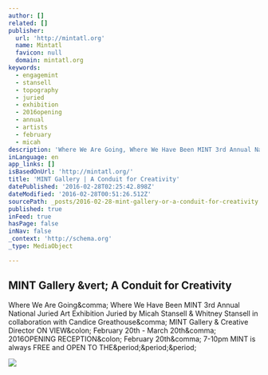```yaml
---
author: []
related: []
publisher:
  url: 'http://mintatl.org'
  name: Mintatl
  favicon: null
  domain: mintatl.org
keywords:
  - engagemint
  - stansell
  - topography
  - juried
  - exhibition
  - 2016opening
  - annual
  - artists
  - february
  - micah
description: 'Where We Are Going, Where We Have Been MINT 3rd Annual National Juried Art Exhibition Juried by Micah Stansell & Whitney Stansell in collaboration with Candice Greathouse, MINT Gallery & Creative Director ON VIEW: February 20th - March 20th, 2016OPENING RECEPTION: February 20th, 7-10pm MINT is always FREE and OPEN TO THE...'
inLanguage: en
app_links: []
isBasedOnUrl: 'http://mintatl.org/'
title: 'MINT Gallery | A Conduit for Creativity'
datePublished: '2016-02-28T02:25:42.898Z'
dateModified: '2016-02-28T00:51:26.512Z'
sourcePath: _posts/2016-02-28-mint-gallery-or-a-conduit-for-creativity.md
published: true
inFeed: true
hasPage: false
inNav: false
_context: 'http://schema.org'
_type: MediaObject

---
```

<article style=""><h1>MINT Gallery &amp;vert; A Conduit for Creativity</h1><p>Where We Are Going&amp;comma; Where We Have Been MINT 3rd Annual National Juried Art Exhibition Juried by Micah Stansell &amp; Whitney Stansell in collaboration with Candice Greathouse&amp;comma; MINT Gallery &amp; Creative Director ON VIEW&amp;colon; February 20th - March 20th&amp;comma; 2016OPENING RECEPTION&amp;colon; February 20th&amp;comma; 7-10pm MINT is always FREE and OPEN TO THE&amp;period;&amp;period;&amp;period;</p><img src="http://mintatl.org/wp-content/uploads/2016/02/MINT-WWAG-e1454955573977-290x290.jpg" /></article>